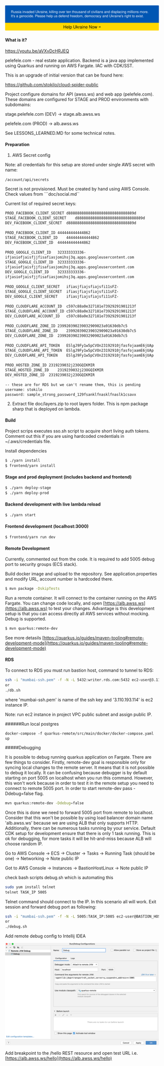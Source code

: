 [![Stand With Ukraine](https://raw.githubusercontent.com/vshymanskyy/StandWithUkraine/main/banner2-direct.svg)](https://vshymanskyy.github.io/StandWithUkraine)
#### What is it?

https://youtu.be/aVXvDcHRJEQ

pelefele.com - real estate application. Backend is a java app implemented using Quarkus and running on AWS Fargate.
IAC with CDK/SST. 

This is an upgrade of initial version that can be found here:

https://github.com/stokilo/cloud-spider-public

Project configure domains for API (awss.ws) and web app (pelefele.com). These domains are configured for STAGE and PROD
environments with subdomains:

stage.pelefele.com (DEV) -> stage.alb.awss.ws

pelefele.com (PROD) -> alb.awss.ws


See LESSONS_LEARNED.MD for some technical notes.


#### Preparation

1. AWS Secret config

Note: all credentials for this setup are stored under single AWS secret with name:

```/account/api/secrets```

Secret is not provisioned. Must be created by hand using AWS Console. Check values from ```doc/social.md``

Current list of required secret keys:

```
PROD_FACEBOOK_CLIENT_SECRET	d888888888888888888888888888889d
STAGE_FACEBOOK_CLIENT_SECRET	d888888888888888888888888888889d
DEV_FACEBOOK_CLIENT_SECRET	d888888888888888888888888888889d

PROD_FACEBOOK_CLIENT_ID	444444444444862
STAGE_FACEBOOK_CLIENT_ID	444444444444862
DEV_FACEBOOK_CLIENT_ID	444444444444862

PROD_GOOGLE_CLIENT_ID	323333333336-ifjasiofjaisfjjfisafiasjomihsj3q.apps.googleusercontent.com
STAGE_GOOGLE_CLIENT_ID	323333333336-ifjasiofjaisfjjfisafiasjomihsj3q.apps.googleusercontent.com
DEV_GOOGLE_CLIENT_ID	323333333336-ifjasiofjaisfjjfisafiasjomihsj3q.apps.googleusercontent.com

PROD_GOOGLE_CLIENT_SECRET	ifiasjfiajsfiajsfi11sFZ-
STAGE_GOOGLE_CLIENT_SECRET	ifiasjfiajsfiajsfi11sFZ-
DEV_GOOGLE_CLIENT_SECRET	ifiasjfiajsfiajsfi11sFZ-

PROD_CLOUDFLARE_ACCOUNT_ID	c597c88a0e327181e73929291901213f
STAGE_CLOUDFLARE_ACCOUNT_ID	c597c88a0e327181e73929291901213f
DEV_CLOUDFLARE_ACCOUNT_ID	c597c88a0e327181e73929291901213f

PROD_CLOUDFLARE_ZONE_ID	239920390239032909023a91630db7c5
STAGE_CLOUDFLARE_ZONE_ID	239920390239032909023a91630db7c5
DEV_CLOUDFLARE_ZONE_ID	239920390239032909023a91630db7c5

PROD_CLOUDFLARE_API_TOKEN	ESlgJ9Fy1w5pCVOn23192910jfasfojaamE6jUAp
STAGE_CLOUDFLARE_API_TOKEN	ESlgJ9Fy1w5pCVOn23192910jfasfojaamE6jUAp
DEV_CLOUDFLARE_API_TOKEN	ESlgJ9Fy1w5pCVOn23192910jfasfojaamE6jUAp

PROD_HOSTED_ZONE_ID	2319239032j23OGQIKMIR
STAGE_HOSTED_ZONE_ID	2319239032j23OGQIKMIR
DEV_HOSTED_ZONE_ID	2319239032j23OGQIKMIR

-- these are for RDS but we can't rename them, this is pending
username: stokilo
password: sample_strong_password_129fsanklfnasklfnaslk1csavx

```

2. Extract file doc/layers.zip to root layers folder. This is npm package sharp that is deployed on lambda.


#### Build

Project scrips executes sso.sh script to acquire short living auth tokens. Comment out this if you are using
hardcoded credentials in ~/.aws/credentials file. 

Install dependencies

```bash
$ ./yarn install
$ frontend/yarn install
```

#### Stage and prod deployment (includes backend and frontend)

```bash
$ ./yarn deploy-stage
$ ./yarn deploy-prod
```
#### Backend development with live lambda reload

```bash
$ ./yarn start
```

#### Frontend development (localhost:3000)
```bash
$ frontend/yarn run dev
```

#### Remote Development

Currently, commented out from the code. It is required to add 5005 debug port to security groups (ECS stack).

Build docker image and upload to the repository. See application.properties and modify URL, account number is hardcoded
there.

```bash
$ mvn package -DskipTests
```

Run a remote container. It will connect to the container running on the AWS Fargate. You can change code locally, and 
open [https://alb.awss.ws](https://alb.awss.ws) to test your changes. Advantage is this development setup is
that you can access directly all AWS services without mocking. Debug is supported.

```bash
$ mvn quarkus:remote-dev
```

See more detasils [https://quarkus.io/guides/maven-tooling#remote-development-mode](https://quarkus.io/guides/maven-tooling#remote-development-mode)

#### RDS
To connect to RDS you must run bastion host, command to tunnel to RDS:

```bash
ssh -i "mumbai-ssh.pem" -f -N -L 5432:writer.rds.com:5432 ec2-user@3.110.193.114 -v
or
./db.sh
```

where 'mumbai-ssh.pem' is name of the ssh key and '3.110.193.114' is ec2 instance IP.

Note: run ec2 instance in project VPC public subnet and assign public IP.

######Run local postgres

```
docker-compose -f quarkus-remote/src/main/docker/docker-compose.yaml up
```
#####Debugging 

It is possible to debug running quarkus application on Fargate. There are few things to consider.
Firstly, remote-dev goal is responsible only for syncing local changes to the remote server.
It means that it is not possible to debug it locally. It can be confusing because debugger is by default
starting on port 5005 on localhost when you run this command. However, this won't work because in order to
test it in the remote setup you need to connect to remote 5005 port. In order to start remote-dev pass
-Ddebug=false flag.

```bash
mvn quarkus:remote-dev -Ddebug=false
```

Once this is done we need to forward 5005 port from remote to localhost. Consider that this won't be possible
by using load balancer domain name 'alb.awss.ws' because we are using ALB that only supports HTTP.
Additionally, there can be numerous tasks running by your service. Default CDK setup for development ensure 
that there is only 1 task running. This is ok for debugging, for more tasks it will be hit-and-miss because
ALB will choose random IP.

Go to AWS Console -> ECS -> Cluster -> Tasks -> Running Task (should be one) -> Networking -> Note public IP

Got to AWS Console -> Instances -> BastionHostLinux -> Note public IP

check bash scripts debug.sh which is automating this

```bash
sudo yum install telnet
telnet TASK_IP 5005
```
Telnet command should connect to the IP. In this scenario all will work. Exit session and forward debug port
as following:

```bash
ssh -i "mumbai-ssh.pem" -f -N -L 5005:TASK_IP:5005 ec2-user@BASTION_HOST_IP -v
or
./debug.sh
```

Add remote debug config to Intellij IDEA

![doc/images/debug.png](doc/images/debug.png)

Add breakpoint to the /hello REST resource and open test URL i.e. [https://alb.awss.ws/hello](https://alb.awss.ws/hello)
